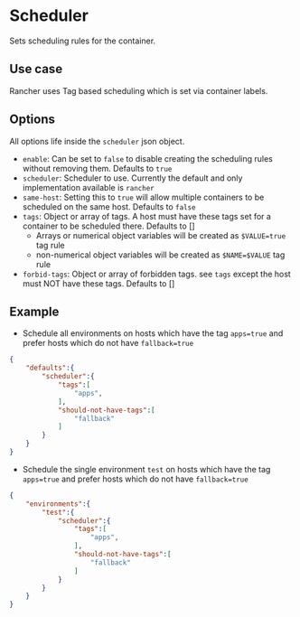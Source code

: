 # Scheduler
Sets scheduling rules for the container.

## Use case
Rancher uses Tag based scheduling which is set via container labels.

## Options
All options life inside the `scheduler` json object.

- `enable`: Can be set to `false` to disable creating the scheduling rules without removing them. Defaults to `true`
- `scheduler`: Scheduler to use. Currently the default and only implementation available is `rancher`
- `same-host`: Setting this to `true` will allow multiple containers to be scheduled on the same host. Defaults to `false`
- `tags`: Object or array of tags. A host must have these tags set for a container to be scheduled there.  Defaults to []
   - Arrays or numerical object variables will be created as `$VALUE=true` tag rule
   - non-numerical object variables will be created as `$NAME=$VALUE` tag rule
- `forbid-tags`: Object or array of forbidden tags. see `tags` except the host must NOT have these tags. Defaults to []


## Example
- Schedule all environments on hosts which have the tag `apps=true` and prefer hosts which do not have `fallback=true`
```json
{
	"defaults":{
		"scheduler":{
			"tags":[
				"apps",
			],
			"should-not-have-tags":[
				"fallback"
			]
		}
	}
}
```
- Schedule the single environment `test` on hosts which have the tag `apps=true` and prefer hosts which do not have `fallback=true`
```json
{
	"environments":{
		"test":{
			"scheduler":{
				"tags":[
					"apps",
				],
				"should-not-have-tags":[
					"fallback"
				]
			}
		}
	}
}
```
